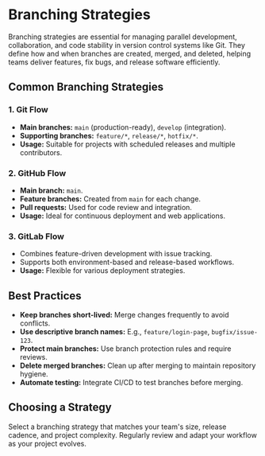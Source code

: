 # Branching Strategies

Branching strategies are essential for managing parallel development, collaboration, and code stability in version control systems like Git. They define how and when branches are created, merged, and deleted, helping teams deliver features, fix bugs, and release software efficiently.

## Common Branching Strategies

### 1. **Git Flow**

- **Main branches:** `main` (production-ready), `develop` (integration).
- **Supporting branches:** `feature/*`, `release/*`, `hotfix/*`.
- **Usage:** Suitable for projects with scheduled releases and multiple contributors.

### 2. **GitHub Flow**

- **Main branch:** `main`.
- **Feature branches:** Created from `main` for each change.
- **Pull requests:** Used for code review and integration.
- **Usage:** Ideal for continuous deployment and web applications.

### 3. **GitLab Flow**

- Combines feature-driven development with issue tracking.
- Supports both environment-based and release-based workflows.
- **Usage:** Flexible for various deployment strategies.

## Best Practices

- **Keep branches short-lived:** Merge changes frequently to avoid conflicts.
- **Use descriptive branch names:** E.g., `feature/login-page`, `bugfix/issue-123`.
- **Protect main branches:** Use branch protection rules and require reviews.
- **Delete merged branches:** Clean up after merging to maintain repository hygiene.
- **Automate testing:** Integrate CI/CD to test branches before merging.

## Choosing a Strategy

Select a branching strategy that matches your team's size, release cadence, and project complexity. Regularly review and adapt your workflow as your project evolves.

